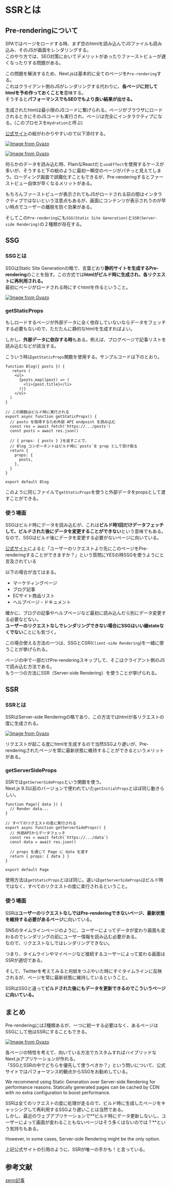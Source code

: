 # SSRとは
## Pre-renderingについて
SPAではページをロードする時、まず空のhtmlを読み込んでJSファイルも読み込み、そのJSが画面をレンダリングする。<br />
このやり方では、SEO対策においてデメリットがあったりファーストビューが遅くなったりする問題がある。<br />


この問題を解決するため、Next.jsは基本的に全てのページを`Pre-rendering`する。<br />
これはクライアント側のJSがレンダリングする代わりに、**各ページに対してhtmlを予め作っておくことを**意味する。<br />
そうすると**パフォーマンスでもSEOでもより良い結果が出せる。**<br />


生成されたhtmlは最小限のJSコードに繋げられる。ページがブラウザにロードされるときにそのJSコードも実行され、ページは完全にインタラクティブになる。(このプロセスを`Hydration`と呼ぶ)<br />


[公式サイト]()の絵がわかりやすいので以下添付する。<br />


[![Image from Gyazo](https://i.gyazo.com/e314fd580c42424198f33e3f0d24f2e2.png)](https://gyazo.com/e314fd580c42424198f33e3f0d24f2e2) <br />


[![Image from Gyazo](https://i.gyazo.com/fd455c6017942106802338ebf1c640a8.png)](https://gyazo.com/fd455c6017942106802338ebf1c640a8)<br />


何らかのデータを読み込む時、PlainなReactだと`useEffect`を使用するケースが多いが、そうすると下の絵のように最初一瞬空のページがパチっと見えてしまう。ローディング画面で誤魔化すこともできるが、Pre-renderingするとファーストビュー自体が早くなるメリットがある。<br />



もちろんファーストビューが表示されてもJSがロードされる前の間はインタラクティブではないという注意点もあるが、画面にコンテンツが表示されうのが早い時点でユーザーの離脱を防ぐ効果がある。<br />


そしてこの`Pre-rendering`にも`SSG(Static Site Generation)`と`SSR(Server-side Rendering)`の２種類が存在する。<br />



## SSG

### SSGとは
SSGはStatic Site Generationの略で、言葉どおり**静的サイトを生成するPre-rendering**のことを指す。この方式では**htmlがビルド時に生成され、各リクエストに再利用される。** <br />
最初にページがロードされる時にすぐhtmlを作るということ。<br />

[![Image from Gyazo](https://i.gyazo.com/ce2d84ab1d51e7a4c158cc6015332334.png)](https://gyazo.com/ce2d84ab1d51e7a4c158cc6015332334)<br />


### getStaticProps
もしロードするページが外部データに全く依存していないならデータをフェッチする必要もないので、ただたんに静的なhtmlを生成すればよい。<br />

しかし、**外部データに依存する時**もある。例えば、ブログページで記事リストを読み込むなどが該当する。<br />

こういう時は`getStaticProps`関数を使用する。サンプルコードは下のとおり。<br />


```
function Blog({ posts }) {
   return (
    <ul>
      {posts.map((post) => (
        <li>{post.title}</li>
      ))}
    </ul>
  )
}

// この関数はビルド時に実行される
export async function getStaticProps() {
  // posts を取得するため外部 API endpoint を読み込む
  const res = await fetch('https://.../posts')
  const posts = await res.json()

  // { props: { posts } }を返すことで、
  // Blog コンポーネントはビルド時に`posts`を prop として受け取る
  return {
    props: {
      posts,
    },
  }
}

export default Blog

```
このように同じファイルで`getStaticProps`を使うと外部データをpropsとして渡すことができる。

### 使う場面
SSGはビルド時にデータを読み込むが、これは**ビルド時1回だけデータフェッチして、ビルドされた後にデータを変更することができない**という意味でもある。<br />
なので、SSGはビルド後にデータを変更する必要がないページに向いている。<br />

[公式サイト](https://nextjs.org/docs/basic-features/pages#when-should-i-use-static-generation)によると「ユーザーのリクエストより先にこのページをPre-renderingすることができますか？」という質問にYESの時SSGを使うようにと言及されている<br />

以下の場合が当てはまる。<br />

- マーケティングページ
- ブログ記事
- ECサイト商品リスト
- ヘルプページ・ドキュメント

確かに、ブログの記事やヘルプページなど最初に読み込んだら別にデータ変更する必要などない。<br />
**ユーザーのリクエストなしでレンダリングできない場合にSSGはいい線stateなくでない**ことにも気づく。<br />

この場合使える方法の一つは、SSGとCSR(`Client-side Rendering`)を一緒に使うことが挙げられる。<br />

ページの中で一部だけPre-renderingスキップして、そこはクライアント側のJSで読み込む方法である。<br />
もう一つの方法にSSR（Server-side Rendering）を使うことが挙げられる。

## SSR

### SSRとは
SSRはServer-side Renderingの略であり、この方法ではhtmlが各リクエストの度に生成される。<br />


[![Image from Gyazo](https://i.gyazo.com/422639b0c6dcae196362f7d2bea4bdcb.png)](https://gyazo.com/422639b0c6dcae196362f7d2bea4bdcb)<br />

リクエストが起こる度にhtmlを生成するので当然SSGより遅いが、Pre-renderingされたページを常に最新状態に維持することができるというメリットがある。<br />


### getServerSideProps
SSRでは`getServerSideProps`という関数を使う。<br />
Next.js 9.3以前のバージョンで使われていた`getInitialProps`とほぼ同じ動きらしい。

```
function Page({ data }) {
  // Render data...
}

// すべてのリクエストの度に実行される
export async function getServerSideProps() {
  // 外部APIからデータフェッチ
  const res = await fetch(`https://.../data`)
  const data = await res.json()

  // props を通じて Page に data を渡す
  return { props: { data } }
}

export default Page

```
使用方法は`getStaticProps`とほぼ同じ。違いは`getServerSideProps`はビルド時ではなく、すべてのリクエストの度に実行されるということ。<br />

### 使う場面
SSRは**ユーザーのリクエストなしではPre-renderingできないページ、最新状態を維持する必要があるページ**に向いている。<br />

SNSのタイムラインページのように、ユーザーによってデータが変わり画面も変わるのでレンダリングの前にユーザー情報を読み込む必要がある。<br />
なので、リクエストなしではレンダリングできない。<br />

つまり、タイムラインやマイページなど接続するユーザーによって変わる画面はSSRが適切である。<br />


そして、Twitterを考えてみると何蚊をつぶやいた時にすぐタイムラインに反映されるが、ページを常に最新状態に維持しているということ。<br />

SSRはSSGと違って**ビルドされた後にもデータを更新できるのでこういうページに向いている。**<br />

## まとめ
Pre-renderingには2種類あるが、一つに統一する必要はなく、あるページはSSGにして他はSSRにすることもできる。<br />

[![Image from Gyazo](https://i.gyazo.com/ee41f7ec24adfc2b8935a6aca6bf88e8.png)](https://gyazo.com/ee41f7ec24adfc2b8935a6aca6bf88e8)<br />


各ページの特性を考えて、向いている方法でカスタムすればハイブリッドなNext.jsアプリケーションが作れる。<br />
「SSGとSSRの中でどちらを優先して使うべきか？」という問いについて、公式サイトではパフォーマンス的観点からSSGをお勧めしている。<br />

>
We recommend using Static Generation over Server-side Rendering for performance reasons. Statically generated pages can be cached by CDN with no extra configuration to boost performance.


SSRは全てのリクエストの度に処理が走るので、ビルド時に生成したページをキャッシングして再利用するSSGより遅いことは当然である。<br />
しかし、最近のウェブアプリケーションで**ビルド時にデータ更新しないし、ユーザーによって画面が変わることもないページはそう多くはないのでは？**という気持ちもある。<br />

>
However, in some cases, Server-side Rendering might be the only option.


上記公式サイトの引用のように、SSRが唯一の手かも！と言っている。<br />



## 参考文献
[zenn記事](https://zenn.dev/luvmini511/articles/1523113e0dec58)
